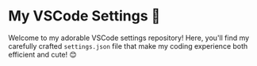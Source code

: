 # My VSCode Settings 🌟

Welcome to my adorable VSCode settings repository! Here, you'll find my carefully crafted `settings.json` file that make my coding experience both efficient and cute! 😊
